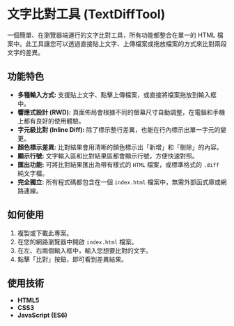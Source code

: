 # 文字比對工具 (TextDiffTool)

一個簡單、在瀏覽器端運行的文字比對工具，所有功能都整合在單一的 HTML 檔案中。此工具讓您可以透過直接貼上文字、上傳檔案或拖放檔案的方式來比對兩段文字的差異。

## 功能特色

- **多種輸入方式:** 支援貼上文字、點擊上傳檔案，或直接將檔案拖放到輸入框中。
- **響應式設計 (RWD):** 頁面佈局會根據不同的螢幕尺寸自動調整，在電腦和手機上都有良好的使用體驗。
- **字元級比對 (Inline Diff):** 除了標示整行差異，也能在行內標示出單一字元的變更。
- **顏色標示差異:** 比對結果會用清晰的顏色標示出「新增」和「刪除」的內容。
- **顯示行號:** 文字輸入區和比對結果區都會顯示行號，方便快速對照。
- **匯出功能:** 可將比對結果匯出為帶有樣式的 `HTML` 檔案，或標準格式的 `.diff` 純文字檔。
- **完全獨立:** 所有程式碼都包含在一個 `index.html` 檔案中，無需外部函式庫或網路連線。

## 如何使用

1.  複製或下載此專案。
2.  在您的網路瀏覽器中開啟 `index.html` 檔案。
3.  在左、右兩個輸入框中，輸入您想要比對的文字。
4.  點擊「比對」按鈕，即可看到差異結果。

## 使用技術

- **HTML5**
- **CSS3**
- **JavaScript (ES6)**
